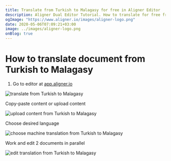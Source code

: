 ```yaml
---
title: Translate from Turkish to Malagasy for free in Aligner Editor
description: Aligner Dual Editor Tutorial. How to translate for free from Turkish to Malagasy. Aligner is multilingual document management platform. 
ogImage: "https://www.aligner.io/images/aligner-logo.png"
date: 2020-05-06T07:09:21+03:00
image: ../images/aligner-logo.png
onBlog: true
---
```


# How to translate document from Turkish to Malagasy

1. Go to editor at [app.aligner.io](https://app.aligner.io "Aligner App web page")

![translate from Turkish to Malagasy](../aligner-blank-editor.png "translate from Turkish to Malagasy")

Copy-paste content or upload content

![upload content from Turkish to Malagasy](../aligner-uploaded-document.png "upload content from Turkish to Malagasy")

Choose desired language

![choose machine translation from Turkish to Malagasy](../aligner-language-dropdown.png "choose machine translation from Turkish to Malagasy")

Work and edit 2 documents in parallel

![edit translation from Turkish to Malagasy](../aligner-double-sitded-editor.png "edit translation from Turkish to Malagasy")

